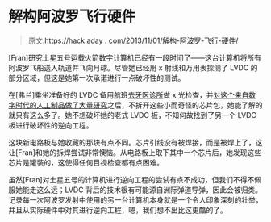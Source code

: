 # 解构阿波罗飞行硬件

> 原文:[https://hack aday . com/2013/11/01/解构-阿波罗-飞行-硬件/](https://hackaday.com/2013/11/01/deconstructing-apollo-flight-hardware/)

[Fran]研究土星五号运载火箭数字计算机已经有一段时间了——这台计算机将所有阿波罗飞船送入轨道并飞向月球。尽管她已经用 x 射线和万用表探测了 LVDC 的部分区域，但这是她第一次承诺进行一点破坏性的测试。

在[弗兰]乘坐准备好的 LVDC 备用航班[去牙医诊所](http://hackaday.com/2013/01/09/in-depth-look-at-an-lvcd-board-from-a-saturn-v-rocket/)做 x 光检查，并[对这个来自数字时代的人工制品做了大量研究](http://www.frantone.com/designwritings/design_writings.html#LVDCcode)之后，不拆开这些小而奇怪的芯片包，她能了解的就只有这么多了。她不想破坏她的老式 LVDC 板，不知何故找到了另一个 LVDC 板进行破坏性的逆向工程。

这块新电路板与她收藏的那块有点不同。芯片引线没有被焊接，而是被焊上了，这让[Fran]和她的拆焊尝试非常懊恼。从电路板上取下其中一个芯片后，她发现这些芯片是罐装的，这使得任何目视检查都有点困难。

虽然[Fran]对土星五号的计算机进行逆向工程的尝试有点不成功，但我们不得不佩服她能走这么远；LVDC 背后的技术很有可能源自洲际弹道导弹，因此会被归类。记录每一次阿波罗发射中使用的另一台计算机本身就是一个令人印象深刻的壮举，并且从实际硬件中对其进行逆向工程，嗯，我们想不出比这更酷的了。